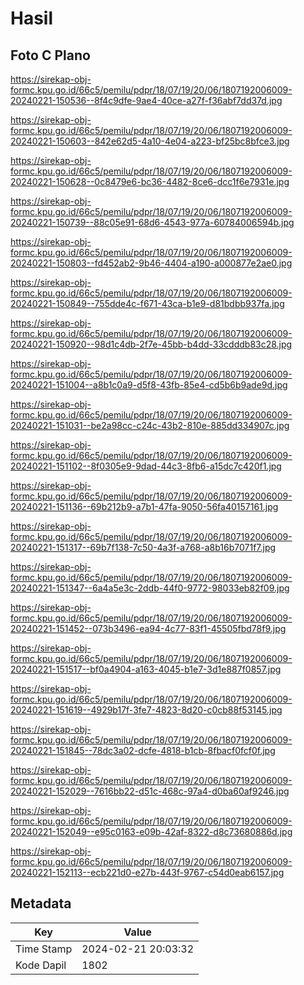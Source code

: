 # Hasil

## Foto C Plano

https://sirekap-obj-formc.kpu.go.id/66c5/pemilu/pdpr/18/07/19/20/06/1807192006009-20240221-150536--8f4c9dfe-9ae4-40ce-a27f-f36abf7dd37d.jpg

https://sirekap-obj-formc.kpu.go.id/66c5/pemilu/pdpr/18/07/19/20/06/1807192006009-20240221-150603--842e62d5-4a10-4e04-a223-bf25bc8bfce3.jpg

https://sirekap-obj-formc.kpu.go.id/66c5/pemilu/pdpr/18/07/19/20/06/1807192006009-20240221-150628--0c8479e6-bc36-4482-8ce6-dcc1f6e7931e.jpg

https://sirekap-obj-formc.kpu.go.id/66c5/pemilu/pdpr/18/07/19/20/06/1807192006009-20240221-150739--88c05e91-68d6-4543-977a-60784006594b.jpg

https://sirekap-obj-formc.kpu.go.id/66c5/pemilu/pdpr/18/07/19/20/06/1807192006009-20240221-150803--fd452ab2-9b46-4404-a190-a000877e2ae0.jpg

https://sirekap-obj-formc.kpu.go.id/66c5/pemilu/pdpr/18/07/19/20/06/1807192006009-20240221-150849--755dde4c-f671-43ca-b1e9-d81bdbb937fa.jpg

https://sirekap-obj-formc.kpu.go.id/66c5/pemilu/pdpr/18/07/19/20/06/1807192006009-20240221-150920--98d1c4db-2f7e-45bb-b4dd-33cdddb83c28.jpg

https://sirekap-obj-formc.kpu.go.id/66c5/pemilu/pdpr/18/07/19/20/06/1807192006009-20240221-151004--a8b1c0a9-d5f8-43fb-85e4-cd5b6b9ade9d.jpg

https://sirekap-obj-formc.kpu.go.id/66c5/pemilu/pdpr/18/07/19/20/06/1807192006009-20240221-151031--be2a98cc-c24c-43b2-810e-885dd334907c.jpg

https://sirekap-obj-formc.kpu.go.id/66c5/pemilu/pdpr/18/07/19/20/06/1807192006009-20240221-151102--8f0305e9-9dad-44c3-8fb6-a15dc7c420f1.jpg

https://sirekap-obj-formc.kpu.go.id/66c5/pemilu/pdpr/18/07/19/20/06/1807192006009-20240221-151136--69b212b9-a7b1-47fa-9050-56fa40157161.jpg

https://sirekap-obj-formc.kpu.go.id/66c5/pemilu/pdpr/18/07/19/20/06/1807192006009-20240221-151317--69b7f138-7c50-4a3f-a768-a8b16b7071f7.jpg

https://sirekap-obj-formc.kpu.go.id/66c5/pemilu/pdpr/18/07/19/20/06/1807192006009-20240221-151347--6a4a5e3c-2ddb-44f0-9772-98033eb82f09.jpg

https://sirekap-obj-formc.kpu.go.id/66c5/pemilu/pdpr/18/07/19/20/06/1807192006009-20240221-151452--073b3496-ea94-4c77-83f1-45505fbd78f9.jpg

https://sirekap-obj-formc.kpu.go.id/66c5/pemilu/pdpr/18/07/19/20/06/1807192006009-20240221-151517--bf0a4904-a163-4045-b1e7-3d1e887f0857.jpg

https://sirekap-obj-formc.kpu.go.id/66c5/pemilu/pdpr/18/07/19/20/06/1807192006009-20240221-151619--4929b17f-3fe7-4823-8d20-c0cb88f53145.jpg

https://sirekap-obj-formc.kpu.go.id/66c5/pemilu/pdpr/18/07/19/20/06/1807192006009-20240221-151845--78dc3a02-dcfe-4818-b1cb-8fbacf0fcf0f.jpg

https://sirekap-obj-formc.kpu.go.id/66c5/pemilu/pdpr/18/07/19/20/06/1807192006009-20240221-152029--7616bb22-d51c-468c-97a4-d0ba60af9246.jpg

https://sirekap-obj-formc.kpu.go.id/66c5/pemilu/pdpr/18/07/19/20/06/1807192006009-20240221-152049--e95c0163-e09b-42af-8322-d8c73680886d.jpg

https://sirekap-obj-formc.kpu.go.id/66c5/pemilu/pdpr/18/07/19/20/06/1807192006009-20240221-152113--ecb221d0-e27b-443f-9767-c54d0eab6157.jpg


## Metadata

| Key        | Value               |
| ---------- | ------------------- |
| Time Stamp | 2024-02-21 20:03:32 |
| Kode Dapil | 1802                |



